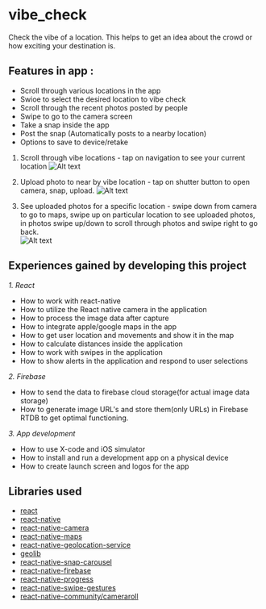 # vibe_check
Check the vibe of a location. This helps to get an idea about the crowd or how exciting your destination is. 

## Features in app :
  - Scroll through various locations in the app 
  - Swioe to select the  desired location to vibe check
  - Scroll through the recent photos posted by people 
  - Swipe to go to the camera screen
  - Take a snap inside the app 
  - Post the snap (Automatically posts to a nearby location)
  - Options to save to device/retake 


1. Scroll through vibe locations - tap on navigation to see your current location
![Alt text](./src/media/Vibe-check-gif/Vibe-check-location-1.gif "scroll locations")


2. Upload photo to near by vibe location - tap on shutter button to open camera, snap, upload.
![Alt text](./src/media/Vibe-check-gif/Vibe-check-upload-2.gif "Upload photo")

3. See uploaded photos for a specific location - swipe down from camera to go to maps, swipe up on particular location to see uploaded photos, in photos swipe up/down to scroll through photos and swipe right to go back.  
![Alt text](./src/media/Vibe-check-gif/Vibe-check-3.gif "Check vibe")

## Experiences gained by developing this project 

*1. React*
  - How to work with react-native 
  - How to utilize the React native camera in the application
  - How to process the image data after capture
  - How to integrate apple/google maps in the app
  - How to get user location and movements and show it in the map
  - How to calculate distances inside the application 
  - How to work with swipes in the application
  - How to show alerts in the application and respond to user selections

*2. Firebase*
  - How to send the data to firebase cloud storage(for actual image data storage)  
  - How to generate image URL's and store them(only URLs) in Firebase RTDB to get optimal functioning.  

*3. App development*
  - How to use X-code and iOS simulator
  - How to install and run a development app on a physical device
  - How to create launch screen and logos for the app

## Libraries used 
  - [react](https://github.com/facebook/react)
  - [react-native](https://github.com/facebook/react-native)
  - [react-native-camera](https://github.com/react-native-camera/react-native-camera)
  - [react-native-maps](https://github.com/react-native-maps/react-native-maps)
  - [react-native-geolocation-service](https://github.com/Agontuk/react-native-geolocation-service)
  - [geolib](https://github.com/manuelbieh/geolib)
  - [react-native-snap-carousel](https://github.com/archriss/react-native-snap-carousel)
  - [react-native-firebase](https://github.com/invertase/react-native-firebase)
  - [react-native-progress](https://github.com/oblador/react-native-progress)
  - [react-native-swipe-gestures](https://github.com/glepur/react-native-swipe-gestures)
  - [react-native-community/cameraroll](https://github.com/react-native-cameraroll/react-native-cameraroll)

